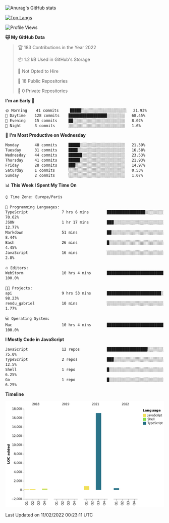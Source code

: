 ![Anurag's GitHub stats](https://github-readme-stats.vercel.app/api?username=sufiane&theme=dark&show_icons=true&count_private=true)


[![Top Langs](https://github-readme-stats.vercel.app/api/top-langs/?username=sufiane&layout=compact)](https://github.com/anuraghazra/github-readme-stats)

<!--START_SECTION:waka-->
![Profile Views](http://img.shields.io/badge/Profile%20Views-1-blue)

**🐱 My GitHub Data** 

> 🏆 183 Contributions in the Year 2022
 > 
> 📦 1.2 kB Used in GitHub's Storage 
 > 
> 🚫 Not Opted to Hire
 > 
> 📜 18 Public Repositories 
 > 
> 🔑 0 Private Repositories  
 > 
**I'm an Early 🐤** 

```text
🌞 Morning    41 commits     █████░░░░░░░░░░░░░░░░░░░░   21.93% 
🌆 Daytime    128 commits    █████████████████░░░░░░░░   68.45% 
🌃 Evening    15 commits     ██░░░░░░░░░░░░░░░░░░░░░░░   8.02% 
🌙 Night      3 commits      ░░░░░░░░░░░░░░░░░░░░░░░░░   1.6%

```
📅 **I'm Most Productive on Wednesday** 

```text
Monday       40 commits     █████░░░░░░░░░░░░░░░░░░░░   21.39% 
Tuesday      31 commits     ████░░░░░░░░░░░░░░░░░░░░░   16.58% 
Wednesday    44 commits     ██████░░░░░░░░░░░░░░░░░░░   23.53% 
Thursday     41 commits     █████░░░░░░░░░░░░░░░░░░░░   21.93% 
Friday       28 commits     ███░░░░░░░░░░░░░░░░░░░░░░   14.97% 
Saturday     1 commits      ░░░░░░░░░░░░░░░░░░░░░░░░░   0.53% 
Sunday       2 commits      ░░░░░░░░░░░░░░░░░░░░░░░░░   1.07%

```


📊 **This Week I Spent My Time On** 

```text
⌚︎ Time Zone: Europe/Paris

💬 Programming Languages: 
TypeScript               7 hrs 6 mins        █████████████████░░░░░░░░   70.62% 
JSON                     1 hr 17 mins        ███░░░░░░░░░░░░░░░░░░░░░░   12.77% 
Markdown                 51 mins             ██░░░░░░░░░░░░░░░░░░░░░░░   8.44% 
Bash                     26 mins             █░░░░░░░░░░░░░░░░░░░░░░░░   4.45% 
JavaScript               16 mins             ░░░░░░░░░░░░░░░░░░░░░░░░░   2.8%

🔥 Editors: 
WebStorm                 10 hrs 4 mins       █████████████████████████   100.0%

🐱‍💻 Projects: 
api                      9 hrs 53 mins       ████████████████████████░   98.23% 
rendu_gabriel            10 mins             ░░░░░░░░░░░░░░░░░░░░░░░░░   1.77%

💻 Operating System: 
Mac                      10 hrs 4 mins       █████████████████████████   100.0%

```

**I Mostly Code in JavaScript** 

```text
JavaScript               12 repos            ██████████████████░░░░░░░   75.0% 
TypeScript               2 repos             ███░░░░░░░░░░░░░░░░░░░░░░   12.5% 
Shell                    1 repo              █░░░░░░░░░░░░░░░░░░░░░░░░   6.25% 
Go                       1 repo              █░░░░░░░░░░░░░░░░░░░░░░░░   6.25%

```


**Timeline**

![Chart not found](https://raw.githubusercontent.com/Sufiane/Sufiane/main/charts/bar_graph.png) 


 Last Updated on 11/02/2022 00:23:11 UTC
<!--END_SECTION:waka-->


<!--
**Sufiane/sufiane** is a ✨ _special_ ✨ repository because its `README.md` (this file) appears on your GitHub profile.

Here are some ideas to get you started:

- 🔭 I’m currently working on ...
- 🌱 I’m currently learning ...
- 👯 I’m looking to collaborate on ...
- 🤔 I’m looking for help with ...
- 💬 Ask me about ...
- 📫 How to reach me: ...
- 😄 Pronouns: ...
- ⚡ Fun fact: ...
-->
